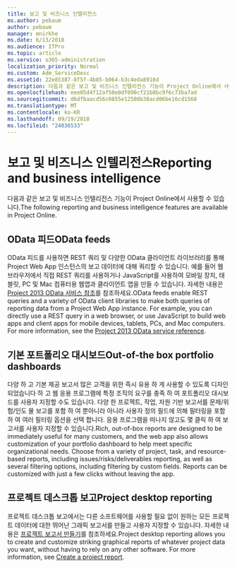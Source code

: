 ```yaml
---
title: 보고 및 비즈니스 인텔리전스
ms.author: pebaum
author: pebaum
manager: mnirkhe
ms.date: 6/13/2018
ms.audience: ITPro
ms.topic: article
ms.service: o365-administration
localization_priority: Normal
ms.custom: Adm_ServiceDesc
ms.assetid: 22e85387-8f5f-4b85-b064-b3c4eda8916d
description: 다음과 같은 보고 및 비즈니스 인텔리전스 기능이 Project Online에서 사용할 수 있습니다.
ms.openlocfilehash: eee05d4f12af50e0df090cf21b8bc9f6c73ba7ad
ms.sourcegitcommit: d6dfbaacd56c0855e12500b38acd06be16cd1560
ms.translationtype: MT
ms.contentlocale: ko-KR
ms.lasthandoff: 09/19/2018
ms.locfileid: "24036533"
---
```

# <a name="reporting-and-business-intelligence"></a><span data-ttu-id="d6634-103">보고 및 비즈니스 인텔리전스</span><span class="sxs-lookup"><span data-stu-id="d6634-103">Reporting and business intelligence</span></span>

<span data-ttu-id="d6634-104">다음과 같은 보고 및 비즈니스 인텔리전스 기능이 Project Online에서 사용할 수 있습니다.</span><span class="sxs-lookup"><span data-stu-id="d6634-104">The following reporting and business intelligence features are available in Project Online.</span></span>
  
## <a name="odata-feeds"></a><span data-ttu-id="d6634-105">OData 피드</span><span class="sxs-lookup"><span data-stu-id="d6634-105">OData feeds</span></span>
<span data-ttu-id="d6634-106"><a name="bkmk_ODataFeeds"> </a></span><span class="sxs-lookup"><span data-stu-id="d6634-106"></span></span>

<span data-ttu-id="d6634-p101">OData 피드를 사용하면 REST 쿼리 및 다양한 OData 클라이언트 라이브러리를 통해 Project Web App 인스턴스의 보고 데이터에 대해 쿼리할 수 있습니다. 예를 들어 웹 브라우저에서 직접 REST 쿼리를 사용하거나 JavaScript를 사용하여 모바일 장치, 태블릿, PC 및 Mac 컴퓨터용 웹앱과 클라이언트 앱을 만들 수 있습니다. 자세한 내용은 [Project 2013 OData 서비스 참조](http://go.microsoft.com/fwlink/?LinkID=823655&amp;clcid=0x409)를 참조하세요.</span><span class="sxs-lookup"><span data-stu-id="d6634-p101">OData feeds enable REST queries and a variety of OData client libraries to make both queries of reporting data from a Project Web App instance. For example, you can directly use a REST query in a web browser, or use JavaScript to build web apps and client apps for mobile devices, tablets, PCs, and Mac computers. For more information, see the [Project 2013 OData service reference](http://go.microsoft.com/fwlink/?LinkID=823655&amp;clcid=0x409).</span></span>
  
## <a name="out-of-the-box-portfolio-dashboards"></a><span data-ttu-id="d6634-110">기본 포트폴리오 대시보드</span><span class="sxs-lookup"><span data-stu-id="d6634-110">Out-of-the box portfolio dashboards</span></span>
<span data-ttu-id="d6634-111"><a name="bkmk_OutOfTheBoxPortfolioDashboards"> </a></span><span class="sxs-lookup"><span data-stu-id="d6634-111"></span></span>

<span data-ttu-id="d6634-p102">다양 하 고 기본 제공 보고서 많은 고객을 위한 즉시 유용 하 게 사용할 수 있도록 디자인 되었습니다 하 고 웹 응용 프로그램에 특정 조직의 요구를 충족 하 여 포트폴리오 대시보드를 사용자 지정할 수도 있습니다. 다양 한 프로젝트, 작업, 자원 기반 보고서를 문제/위험/인도 물 보고를 포함 하 여 뿐아니라 아니라 사용자 정의 필드에 의해 필터링을 포함 하 여 여러 필터링 옵션을 선택 합니다. 응용 프로그램을 떠나지 않고도 몇 클릭 하 여 보고서를 사용자 지정할 수 있습니다.</span><span class="sxs-lookup"><span data-stu-id="d6634-p102">Rich, out-of-box reports are designed to be immediately useful for many customers, and the web app also allows customization of your portfolio dashboard to help meet specific organizational needs. Choose from a variety of project, task, and resource-based reports, including issues/risks/deliverables reporting, as well as several filtering options, including filtering by custom fields. Reports can be customized with just a few clicks without leaving the app.</span></span> 
  
## <a name="project-desktop-reporting"></a><span data-ttu-id="d6634-115">프로젝트 데스크톱 보고</span><span class="sxs-lookup"><span data-stu-id="d6634-115">Project desktop reporting</span></span>
<span data-ttu-id="d6634-116"><a name="bkmk_ProjectDesktopReporting"> </a></span><span class="sxs-lookup"><span data-stu-id="d6634-116"><a name="bkmk_ProjectDesktopReporting"> </a></span></span>

<span data-ttu-id="d6634-p103">프로젝트 데스크톱 보고에서는 다른 소프트웨어를 사용할 필요 없이 원하는 모든 프로젝트 데이터에 대한 뛰어난 그래픽 보고서를 만들고 사용자 지정할 수 있습니다. 자세한 내용은 [프로젝트 보고서 만들기](http://go.microsoft.com/fwlink/?LinkID=823657&amp;clcid=0x409)를 참조하세요.</span><span class="sxs-lookup"><span data-stu-id="d6634-p103">Project desktop reporting allows you to create and customize striking graphical reports of whatever project data you want, without having to rely on any other software. For more information, see [Create a project report](http://go.microsoft.com/fwlink/?LinkID=823657&amp;clcid=0x409).</span></span>
  

